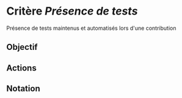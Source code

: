 # Critère *Présence de tests*
Présence de tests maintenus et automatisés lors d'une contribution

## Objectif


## Actions


## Notation